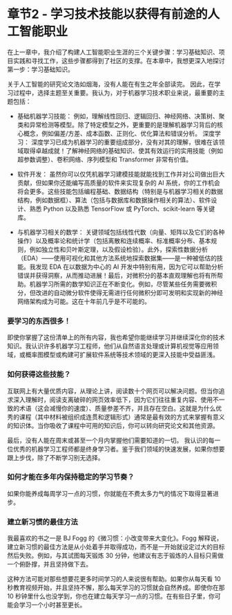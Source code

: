 # 章节2 - 学习技术技能以获得有前途的人工智能职业

在上一章中，我介绍了构建人工智能职业生涯的三个关键步骤：学习基础知识、项目实践和寻找工作，这些步骤都得到了社区的支撑。在本章中，我想更深入地探讨第一步：学习基础知识。

关于人工智能的研究论文浩如烟海，没有人能在有生之年全部读完。 因此，在学习过程中，选择主题至关重要。我认为，对于机器学习技术职业来说，最重要的主题包括：

- 基础机器学习技能： 例如，理解线性回归、逻辑回归、神经网络、决策树、聚类和异常检测等模型。除了特定模型之外，更重要的是理解机器学习背后的核心概念，例如偏差/方差、成本函数、正则化、优化算法和错误分析。
深度学习： 深度学习已成为机器学习的重要组成部分，没有对其的理解，很难在该领域取得卓越成就！了解神经网络的基础知识、使其有效运行的实用技能（例如超参数调整）、卷积网络、序列模型和 Transformer 非常有价值。

- 软件开发： 虽然你可以仅凭机器学习建模技能就能找到工作并对公司做出巨大贡献，但如果你还能编写高质量的软件来实现复杂的 AI 系统，你的工作机会将会更多。这些技能包括编程基础、数据结构（特别是与机器学习相关的数据结构，例如数据框）、算法（包括与数据库和数据操作相关的算法）、软件设计、熟悉 Python 以及熟悉 TensorFlow 或 PyTorch、scikit-learn 等关键库。

- 与机器学习相关的数学： 关键领域包括线性代数（向量、矩阵以及它们的各种操作）以及概率论和统计学（包括离散和连续概率、标准概率分布、基本规则，例如独立性和贝叶斯定理，以及假设检验）。此外，探索性数据分析（EDA）——使用可视化和其他方法系统地探索数据集——是一种被低估的技能。我发现 EDA 在以数据为中心的 AI 开发中特别有用，因为它可以帮助分析错误并获得洞察，从而推动进展！最后，对微积分的基本直观理解也将有所帮助。机器学习所需的数学知识正在不断变化。例如，尽管某些任务需要微积分，但改进的自动微分软件使得无需进行任何微积分即可发明和实现新的神经网络架构成为可能。这在十年前几乎是不可能的。

### 要学习的东西很多！

即使你掌握了这份清单上的所有内容，我也希望你能继续学习并继续深化你的技术知识。我认识许多机器学习工程师，他们从自然语言处理或计算机视觉等应用领域，或概率图模型或构建可扩展软件系统等技术领域的更深入技能中受益匪浅。

### 如何获得这些技能？

互联网上有大量优质内容，从理论上讲，阅读数十个网页可以解决问题。但当你追求深入理解时，阅读支离破碎的网页效率低下，因为它们往往重复内容、使用不一致的术语（这会减慢你的速度）、质量参差不齐，并且存在空白。这就是为什么优秀的课程（其中材料被组织成连贯和逻辑形式）通常是最有效的方式来掌握有意义的知识体。当你吸收了课程中可用的知识后，你可以转向研究论文和其他资源。

最后，没有人能在周末或甚至一个月内掌握他们需要知道的一切。 我认识的每一位优秀的机器学习工程师都是终身学习者。鉴于我们领域的快速发展，如果你想要跟上步伐，除了不断学习别无选择。

### 如何才能在多年内保持稳定的学习节奏？

如果你能养成每周学习一点的习惯，你就能在不费太多力气的情况下取得显著进步。

### 建立新习惯的最佳方法

我最喜欢的书之一是 BJ Fogg 的《微习惯：小改变带来大变化》。Fogg 解释说，建立新习惯的最佳方法是从小处着手并取得成功，而不是一开始就设定过大的目标然后失败。例如，与其试图每天锻炼 30 分钟，他建议有志于锻炼的人目标只需做一个俯卧撑，并且坚持做下去。

这种方法可能对那些想要花更多时间学习的人来说很有帮助。如果你从每天看 10 秒教育视频开始，并且坚持不懈，那么每天学习的习惯就会自然养成。即使你在那 10 秒钟里什么也没学到，你也在建立每天学习一点的习惯。在有些日子里，你可能会学习一个小时甚至更长。